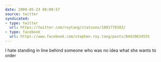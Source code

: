 ```yaml
---
date: 2009-05-23 08:09:57
source: twitter
syndicated:
- type: twitter
  url: https://twitter.com/roytang/statuses/1891770103/
- type: facebook
  url: https://www.facebook.com/stephen.roy.tang/posts/84420624555
---
```


I hate standing in line behind someone who was no idea what she wants to order